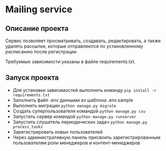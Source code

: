 # Mailing service

## Описание проекта
Сервис позволяет просматривать, создавать, редактировать, а также удалять рассылки, которые отправляются по установленному расписанию после регистрации

Требуемые зависимости указаны в файле requirements.txt.

## Запуск проекта
- Для установки зависимостей выполнить команду `pip install -r requirements.txt`
- Заполнить файл .env данными из шаблона .env.sample
- Выполнить миграции `python manage.py migrate`
- Создать суперпользователя командой `python manage.py csu`
- Запустить сервер командой `python manage.py runserver`
- Запустить слушатель периодических задач `python manage.py process_tasks`
- Зарегистрировать новых пользователей
- Через административную панель присвоить зарегистрированным пользователям роли менеджеров и контент-менеджеров

